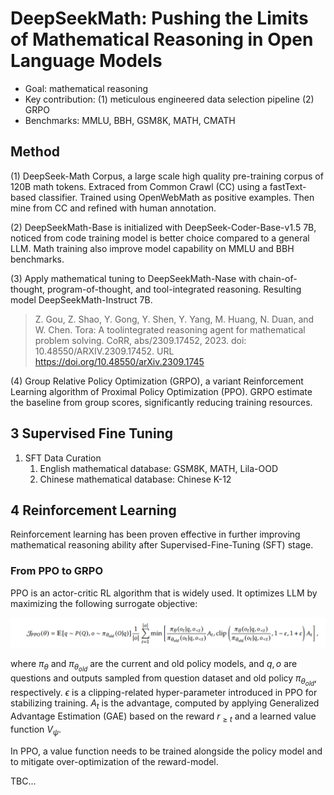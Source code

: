 # DeepSeekMath: Pushing the Limits of Mathematical Reasoning in Open Language Models

* Goal: mathematical reasoning
* Key contribution: (1) meticulous engineered data selection pipeline (2) GRPO
* Benchmarks: MMLU, BBH, GSM8K, MATH, CMATH 

## Method

(1) DeepSeek-Math Corpus, a large scale high quality pre-training corpus of 120B math tokens. Extraced from Common Crawl (CC) using a fastText-based classifier. Trained using OpenWebMath as positive examples. Then mine from CC and refined with human annotation. 

(2) DeepSeekMath-Base is initialized with DeepSeek-Coder-Base-v1.5 7B, noticed from code training model is better choice compared to a general LLM. Math training also improve model capability on MMLU and BBH benchmarks. 

(3) Apply mathematical tuning to DeepSeekMath-Nase with chain-of-thought, program-of-thought, and tool-integrated reasoning. Resulting model DeepSeekMath-Instruct 7B. 

> Z. Gou, Z. Shao, Y. Gong, Y. Shen, Y. Yang, M. Huang, N. Duan, and W. Chen. Tora: A toolintegrated reasoning agent for mathematical problem solving. CoRR, abs/2309.17452, 2023. doi: 10.48550/ARXIV.2309.17452. URL https://doi.org/10.48550/arXiv.2309.1745

(4) Group Relative Policy Optimization (GRPO), a variant Reinforcement Learning algorithm of Proximal Policy Optimization (PPO). GRPO estimate the baseline from group scores, significantly reducing training resources. 

## 3 Supervised Fine Tuning 

1. SFT Data Curation
   1. English mathematical database: GSM8K, MATH, Lila-OOD 
   2. Chinese mathematical database: Chinese K-12

## 4 Reinforcement Learning 

Reinforcement learning has been proven effective in further improving mathematical reasoning ability after Supervised-Fine-Tuning (SFT) stage. 

### From PPO to GRPO

PPO is an actor-critic RL algorithm that is widely used. It optimizes LLM by maximizing the following surrogate objective: 

![PPO surrogate objective](../images/PPO-equation.png)

where $\pi_{\theta}$ and $\pi_{\theta_{old}}$ are the current and old policy models, and $q, o$ are questions and outputs sampled from question dataset and old policy $\pi_{\theta_{old}}$, respectively. $\epsilon$ is a clipping-related hyper-parameter introduced in PPO for stabilizing training. $A_t$ is the advantage, computed by applying Generalized Advantage Estimation (GAE) based on the reward ${r_{\geq t}}$ and a learned value function $V_\psi$. 

In PPO, a value function needs to be trained alongside the policy model and to mitigate over-optimization of the reward-model. 

TBC...